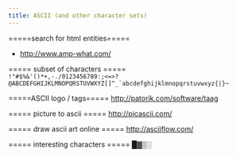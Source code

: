 ```yaml
---
title: ASCII (and other character sets)
---
```


=====search for html entities=====
* http://www.amp-what.com/

===== subset of characters =====
<code>
!"#$%&'()*+,-./0123456789:;<=>?@ABCDEFGHIJKLMNOPQRSTUVWXYZ[\]^_`abcdefghijklmnopqrstuvwxyz{|}~
</code>

=====ASCII logo / tags=====
http://patorjk.com/software/taag

===== picture to ascii =====
http://picascii.com/

===== draw ascii art online =====
http://asciiflow.com/

===== interesting characters =====
█▓▒░
